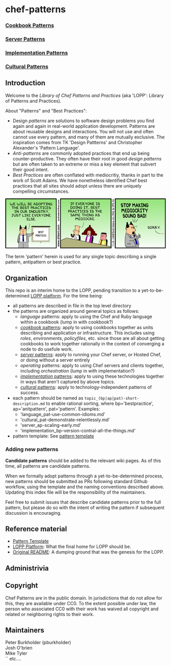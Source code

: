 chef-patterns
=============

### [Cookbook Patterns](./wiki/cookbook_patterns)

### [Server Patterns](../../wiki/server_patterns)

### [Implementation Patterns](./wiki/implementation_patterns)

### [Cultural Patterns](./wiki/cultural_patterns)

Introduction
------------

Welcome to the _Library of Chef Patterns and Practices_ (aka 'LOPP': Library of Patterns and Practices).  

About "Patterns" and "Best Practices":
- Design _patterns_ are solutions to software design problems you find again and
  again in real-world application development. Patterns are about reusable
  designs and interactions. You will not use and often cannot use
  every pattern, and many of them are mutually exclusive. The inspiration comes
  from TK 'Design Pattterns' and Christopher Alexander's 'Pattern Language'.
- _Anti-patterns_ are commonly adopted practices that end up being counter-productive. They often have their root in good _design patterns_ but are often taken to an extreme or miss a key element that subvert their good intent.
- _Best Practices_ are often conflated with mediocritiy, thanks in part
  to the work of Scott Adams. We have nonetheless identified Chef best practices that all sites should adopt unless there are uniquely compelling circumstances.

![Best Practices are Mediocrity](media/dilbert-bp.gif)

The term 'pattern' herein is used for any single topic describing a single pattern, antipattern or best practice.

Organization
------------

This repo is an interim home to the LOPP, pending transition to a yet-to-be-determined [LOPP platform](./LOPP_platform.md). For the time being:

- all patterns are described in file in the top level directory
- the patterns are organized around general topics as follows:
  - _language_ patterns: apply to using the Chef and Ruby language within a cookbook (lump in with cookbook?)
  - [_cookbook_ patterns](./wiki/cookbook_patterns): apply to using cookbooks together as units describing and application or infrastructure. This includes using _roles_, _environments_, _policyfiles_, etc. since those are all about getting cookbooks to work together rationally in the context of converging a node to do usefule work.
  - [_server_ patterns](./wiki/server_patterns): apply to running your Chef server, or Hosted Chef, or doing without a server entirely
  - _operating_ patterns: apply to using Chef servers and clients together, including _orchestration_ (lump in with implementation?)
  - [_implementation_ patterns](./wiki/implementation_patterns): apply to using these technologies together in ways that aren't captured by above topics.
  - [_cultural_ patterns](./wiki/cultural_patterns): apply to technology-independent patterns of success.
- each pattern should be named as `topic_(bp|ap|pat)-short-description.md` to enable rational sorting, where bp='bestpractice', ap='anitpattern', pat='pattern'. Examples:
  - 'language_pat-use-common-idioms.md'
  - 'cultural_pat-demonstrate-relentlessly.md'
  - 'server_ap-scaling-early.md'
  - 'implementation_bp-version-contral-all-the-things.md'
- pattern template: See [pattern template](0_pattern-template.md)

### Adding new patterns

**Candidate patterns** should be added to the relevant wiki pages. As of this time, all patterns are candidate patterns.

When we formally adopt patterns through a yet-to-be-determined process,
new patterns should be submitted as PRs following standard Github workflow, using the template and the naming conventions described above. Updating this index file will be the responsibility of the maintainers.

Feel free to submit issues that describe candidate patterns prior to the full pattern, but please do so with the intent of writing the pattern if subsequent discussion is encouraging.


Reference material
------------------

- [Pattern Template](./0_pattern-template.md)
- [LOPP Platform](./LOPP_platform.md): What the final home for LOPP should be.
- [Original README](./old_README.md): A dumping ground that was the genesis for the LOPP.


Administrivia
-------------

## Copyright

Chef Patterns are in the public domain. In jurisdictions that do not allow for this, they are available under CC0. To the extent possible under law, the person who associated CC0 with their work has waived all copyright and related or neighboring rights to their work.

## Maintainers

Peter Burkholder (pburkholder)<br>
Josh O'brien<br>
Mike Tyler<br>``
etc....
